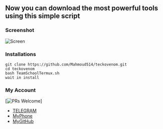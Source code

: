 ## Now you can download the most powerful tools using this simple script
### Screenshot
![Screen](http://www.m9c.net/uploads/15648511011.png)
### Installations
```
git clone https://github.com/Mahmoud514/teckovenom.git
cd teckovenom
bash TeamSchoolTermux.sh
wait in install
```
### My Account
[![PRs Welcome](@Ananym0us)]
* [TELEGRAM](@Ananym0us)
* [MyPhone](201062884365)
* [MyGitHub](https://github.com/Mahmoud514)
